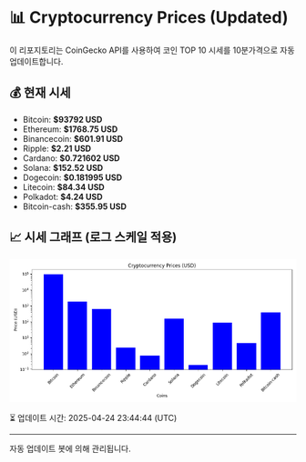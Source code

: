 
# 📊 Cryptocurrency Prices (Updated)

이 리포지토리는 CoinGecko API를 사용하여 코인 TOP 10 시세를 10분가격으로 자동 업데이트합니다.

## 💰 현재 시세
- Bitcoin: **$93792 USD**
- Ethereum: **$1768.75 USD**
- Binancecoin: **$601.91 USD**
- Ripple: **$2.21 USD**
- Cardano: **$0.721602 USD**
- Solana: **$152.52 USD**
- Dogecoin: **$0.181995 USD**
- Litecoin: **$84.34 USD**
- Polkadot: **$4.24 USD**
- Bitcoin-cash: **$355.95 USD**

## 📈 시세 그래프 (로그 스케일 적용)
![Crypto Prices](crypto_prices.png)

⏳ 업데이트 시간: 2025-04-24 23:44:44 (UTC)

---
자동 업데이트 봇에 의해 관리됩니다.
